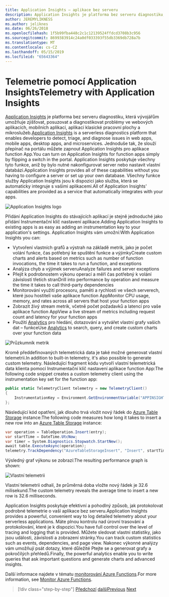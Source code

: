 ```yaml
---
title: Application Insights – aplikace bez serveru
description: Application Insights je platforma bez serveru diagnostiku, která vývojářům umožňuje zjišťovat, posuzovat a diagnostikovat problémy ve webových aplikacích, mobilních aplikací, aplikací klasické pracovní plochy a mikroslužeb.
author: JEREMYLIKNESS
ms.author: jeliknes
ms.date: 06/26/2018
ms.openlocfilehash: 1f5b99fba448c2c1c12139524ffdcd3708b3c956
ms.sourcegitcommit: 8699383914c24a0df033393f55db3369db728a7b
ms.translationtype: MT
ms.contentlocale: cs-CZ
ms.lasthandoff: 05/15/2019
ms.locfileid: "65643364"
---
```

# <a name="telemetry-with-application-insights"></a><span data-ttu-id="d52cb-103">Telemetrie pomocí Application Insights</span><span class="sxs-lookup"><span data-stu-id="d52cb-103">Telemetry with Application Insights</span></span>

<span data-ttu-id="d52cb-104">[Application Insights](https://docs.microsoft.com/azure/application-insights) je platforma bez serveru diagnostiku, která vývojářům umožňuje zjišťovat, posuzovat a diagnostikovat problémy ve webových aplikacích, mobilních aplikací, aplikací klasické pracovní plochy a mikroslužeb.</span><span class="sxs-lookup"><span data-stu-id="d52cb-104">[Application Insights](https://docs.microsoft.com/azure/application-insights) is a serverless diagnostics platform that enables developers to detect, triage, and diagnose issues in web apps, mobile apps, desktop apps, and microservices.</span></span> <span data-ttu-id="d52cb-105">Jednoduše tak, že slouží přepínač na portálu můžete zapnout Application Insights pro aplikace function App.</span><span class="sxs-lookup"><span data-stu-id="d52cb-105">You can turn on Application Insights for function apps simply by flipping a switch in the portal.</span></span> <span data-ttu-id="d52cb-106">Application Insights poskytuje všechny tyto funkce, aniž by bylo nutné nakonfigurovat server nebo nastavit vlastní databázi.</span><span class="sxs-lookup"><span data-stu-id="d52cb-106">Application Insights provides all of these capabilities without you having to configure a server or set up your own database.</span></span> <span data-ttu-id="d52cb-107">Všechny funkce služby Application Insights jsou k dispozici jako služba, která se automaticky integruje s vašimi aplikacemi.</span><span class="sxs-lookup"><span data-stu-id="d52cb-107">All of Application Insights' capabilities are provided as a service that automatically integrates with your apps.</span></span>

![Application Insights logo](./media/application-insights-logo.png)

<span data-ttu-id="d52cb-109">Přidání Application Insights do stávajících aplikací je stejně jednoduché jako přidání Instrumentační klíč nastavení aplikace.</span><span class="sxs-lookup"><span data-stu-id="d52cb-109">Adding Application Insights to existing apps is as easy as adding an instrumentation key to your application's settings.</span></span> <span data-ttu-id="d52cb-110">Application Insights vám umožní:</span><span class="sxs-lookup"><span data-stu-id="d52cb-110">With Application Insights you can:</span></span>

* <span data-ttu-id="d52cb-111">Vytvoření vlastních grafů a výstrah na základě metrik, jako je počet volání funkce, čas potřebný ke spuštění funkce a výjimky</span><span class="sxs-lookup"><span data-stu-id="d52cb-111">Create custom charts and alerts based on metrics such as number of function invocations, the time it takes to run a function, and exceptions</span></span>
* <span data-ttu-id="d52cb-112">Analýza chyb a výjimek serveru</span><span class="sxs-lookup"><span data-stu-id="d52cb-112">Analyze failures and server exceptions</span></span>
* <span data-ttu-id="d52cb-113">Přejít k podrobnostem výkonu operací a měří čas potřebný k volání závislostí třetích stran</span><span class="sxs-lookup"><span data-stu-id="d52cb-113">Drill into performance by operation and measure the time it takes to call third-party dependencies</span></span>
* <span data-ttu-id="d52cb-114">Monitorování využití procesoru, paměti a rychlosti ve všech serverech, které jsou hostiteli vaše aplikace function App</span><span class="sxs-lookup"><span data-stu-id="d52cb-114">Monitor CPU usage, memory, and rates across all servers that host your function apps</span></span>
* <span data-ttu-id="d52cb-115">Zobrazit živý stream metrik, včetně počet požadavků a latencí pro vaše aplikace function App</span><span class="sxs-lookup"><span data-stu-id="d52cb-115">View a live stream of metrics including request count and latency for your function apps</span></span>
* <span data-ttu-id="d52cb-116">Použití [Analytics](https://docs.microsoft.com/azure/application-insights/app-insights-analytics) pro hledání, dotazování a vytvářet vlastní grafy vašich dat – funkce</span><span class="sxs-lookup"><span data-stu-id="d52cb-116">Use [Analytics](https://docs.microsoft.com/azure/application-insights/app-insights-analytics) to search, query, and create custom charts over your function data</span></span>

![Průzkumník metrik](./media/metrics-explorer.png)

<span data-ttu-id="d52cb-118">Kromě předdefinovaných telemetrická data je také možné generovat vlastní telemetrii.</span><span class="sxs-lookup"><span data-stu-id="d52cb-118">In addition to built-in telemetry, it's also possible to generate custom telemetry.</span></span> <span data-ttu-id="d52cb-119">Následující fragment kódu vytvoří vlastní telemetrická data klienta pomocí Instrumentační klíč nastavení aplikace function App:</span><span class="sxs-lookup"><span data-stu-id="d52cb-119">The following code snippet creates a custom telemetry client using the instrumentation key set for the function app:</span></span>

```csharp
public static TelemetryClient telemetry = new TelemetryClient()
{
    InstrumentationKey = Environment.GetEnvironmentVariable("APPINSIGHTS_INSTRUMENTATIONKEY")
};
```

<span data-ttu-id="d52cb-120">Následující kód opatření, jak dlouho trvá vložit nový řádek do [Azure Table Storage](https://docs.microsoft.com/azure/cosmos-db/table-storage-overview) instance:</span><span class="sxs-lookup"><span data-stu-id="d52cb-120">The following code measures how long it takes to insert a new row into an [Azure Table Storage](https://docs.microsoft.com/azure/cosmos-db/table-storage-overview) instance:</span></span>

```csharp
var operation = TableOperation.Insert(entry);
var startTime = DateTime.UtcNow;
var timer = System.Diagnostics.Stopwatch.StartNew();
await table.ExecuteAsync(operation);
telemetry.TrackDependency("AzureTableStorageInsert", "Insert", startTime, timer.Elapsed, true);
```

<span data-ttu-id="d52cb-121">Výsledný graf výkonu se zobrazí:</span><span class="sxs-lookup"><span data-stu-id="d52cb-121">The resulting performance graph is shown:</span></span>

![Vlastní telemetrii](./media/custom-telemetry.png)

<span data-ttu-id="d52cb-123">Vlastní telemetrii odhalí, že průměrná doba vložte nový řádek je 32.6 milisekund.</span><span class="sxs-lookup"><span data-stu-id="d52cb-123">The custom telemetry reveals the average time to insert a new row is 32.6 milliseconds.</span></span>

<span data-ttu-id="d52cb-124">Application Insights poskytuje efektivní a pohodlný způsob, jak protokolovat podrobné telemetrie o vaší aplikace bez serveru.</span><span class="sxs-lookup"><span data-stu-id="d52cb-124">Application Insights provides a powerful, convenient way to log detailed telemetry about your serverless applications.</span></span> <span data-ttu-id="d52cb-125">Máte plnou kontrolu nad úrovní trasování a protokolování, které je k dispozici.</span><span class="sxs-lookup"><span data-stu-id="d52cb-125">You have full control over the level of tracing and logging that is provided.</span></span> <span data-ttu-id="d52cb-126">Můžete sledovat vlastní statistiky, jako jsou události, závislosti a zobrazení stránky.</span><span class="sxs-lookup"><span data-stu-id="d52cb-126">You can track custom statistics such as events, dependencies, and page view.</span></span> <span data-ttu-id="d52cb-127">Nakonec výkonné analýzy vám umožňují psát dotazy, které důležité Ptejte se a generovat grafy a pokročilých přehledů.</span><span class="sxs-lookup"><span data-stu-id="d52cb-127">Finally, the powerful analytics enable you to write queries that ask important questions and generate charts and advanced insights.</span></span>

<span data-ttu-id="d52cb-128">Další informace najdete v tématu [monitorování Azure Functions](https://docs.microsoft.com/azure/azure-functions/functions-monitoring).</span><span class="sxs-lookup"><span data-stu-id="d52cb-128">For more information, see [Monitor Azure Functions](https://docs.microsoft.com/azure/azure-functions/functions-monitoring).</span></span>

>[!div class="step-by-step"]
><span data-ttu-id="d52cb-129">[Předchozí](azure-functions.md)
>[další](logic-apps.md)</span><span class="sxs-lookup"><span data-stu-id="d52cb-129">[Previous](azure-functions.md)
[Next](logic-apps.md)</span></span>
